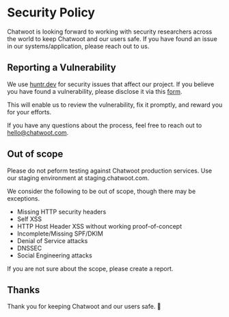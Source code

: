 # Security Policy
Chatwoot is looking forward to working with security researchers across the world to keep Chatwoot and our users safe. If you have found an issue in our systems/application, please reach out to us.

## Reporting a Vulnerability

We use [huntr.dev](https://huntr.dev/) for security issues that affect our project. If you believe you have found a vulnerability, please disclose it via this [form](https://huntr.dev/bounties/disclose). 

This will enable us to review the vulnerability, fix it promptly, and reward you for your efforts.

If you have any questions about the process, feel free to reach out to hello@chatwoot.com.


## Out of scope

Please do not peform testing against Chatwoot production services. Use our staging environment at staging.chatwoot.com.

We consider the following to be out of scope, though there may be exceptions.

- Missing HTTP security headers
- Self XSS
- HTTP Host Header XSS without working proof-of-concept
- Incomplete/Missing SPF/DKIM
- Denial of Service attacks
- DNSSEC
- Social Engineering attacks

If you are not sure about the scope, please create a report.

## Thanks

Thank you for keeping Chatwoot and our users safe. 🙇
